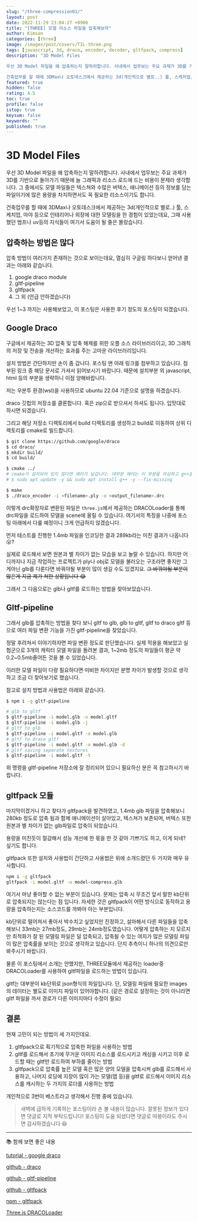 ```yaml
---
slug: "/three-compression01/"
layout: post
date: 2022-11-29 23:04:27 +0900
title: "[THREE] 모델 리소스 파일을 압축해보자"
author: Kimson
categories: [three]
image: /images/post/covers/TIL-three.png
tags: [javascript, 3d, draco, encoder, decoder, gltfpack, compress]
description: "3D Model Files

우선 3D Model 파일을 왜 압축하는지 말하려합니다. 사내에서 업무보는 주요 과제가 3D를 기반으로 돌아가기 때문에 늘 그래픽과 리소스 로드에 드는 비용이 문제라 생각합니다. 그 중에서도 모델 파일들은 텍스쳐와 수많은 버텍스, 애니메이션 등의 정보를 담는 파일이기에 많은 용량을 차지하면서도 꼭 필요한 리소스이기도 합니다.

건축업무를 할 때에 3DMax나 오토데스크에서 제공하는 3d(개인적으로 별로..) 툴, 스케치업, 마야 등으로 인테리어나 외장에 대한 모델링을 한 경험이 있었는데요, 그때 사용했던 범프나 uv등의 지식들이 여기서 도움이 될 줄은 몰랐습니다."
featured: true
hidden: false
rating: 4.5
toc: true
profile: false
istop: true
keysum: false
keywords: ""
published: true
---
```


# 3D Model Files

우선 3D Model 파일을 왜 압축하는지 말하려합니다. 사내에서 업무보는 주요 과제가 3D를 기반으로 돌아가기 때문에 늘 그래픽과 리소스 로드에 드는 비용이 문제라 생각합니다. 그 중에서도 모델 파일들은 텍스쳐와 수많은 버텍스, 애니메이션 등의 정보를 담는 파일이기에 많은 용량을 차지하면서도 꼭 필요한 리소스이기도 합니다.

건축업무를 할 때에 3DMax나 오토데스크에서 제공하는 3d(개인적으로 별로..) 툴, 스케치업, 마야 등으로 인테리어나 외장에 대한 모델링을 한 경험이 있었는데요, 그때 사용했던 범프나 uv등의 지식들이 여기서 도움이 될 줄은 몰랐습니다.

## 압축하는 방법은 많다

압축 방법이 여러가지 존재하는 것으로 보이는데요, 열심히 구글링 하다보니 얻어낸 결과는 아래와 같습니다.

1. google draco module
2. gltf-pipeline
3. gltfpack
4. 그 외 (언급 안하겠습니다)

우선 1~3 까지는 사용해보았고, 이 포스팅은 사용한 후기 정도의 포스팅이 되겠습니다.

## Google Draco

구글에서 제공하는 3D 압축 및 압축 해제를 위한 오플 소스 라이브러리이고, 3D 그래칙의 저장 및 전송을 개선하는 효과를 주는 고마운 라이브러리입니다.

설치 방법은 간단하지만 손이 좀 갑니다. 포스팅 맨 아래 링크를 첨부하고 있습니다. 첨부된 링크 중 해당 문서로 가셔서 읽어보시기 바랍니다. 때문에 설치부분 외 javascript, html 등의 부분을 생략하니 이점 양해바랍니다.

저는 우분투 환경(wsl)을 사용하므로 ubuntu 22.04 기준으로 설명을 하겠습니다.

draco 깃헙의 저장소를 클론합니다. 혹은 zip으로 받으셔서 하셔도 됩니다. 입맛대로 하시면 되겠습니다.

그리고 해당 저장소 디렉토리에서 build 디렉토리를 생성하고 build로 이동하여 상위 디렉토리를 cmake로 빌드합니다.

```bash
$ git clone https://github.com/google/draco
$ cd draco/
$ mkdir build/
$ cd build/

$ cmake ../
# cmake가 설치되어 있지 않다면 에러가 날겁니다. 대부분 에러는 이 부분을 의심하고 g++을 설치해주고 다시 cmake로 빌드 해보시기 바랍니다.
# $ sudo apt update -y && sudo apt install g++ -y --fix-missing

$ make
$ ./draco_encoder -i <filename>.ply -o <output_filename>.drc
```

이렇게 drc확장자로 변환된 파일은 `three.js`에서 제공하는 DRACOLoader를 통해 drc파일을 로드하여 모델을 scene에 올릴 수 있습니다. 여기서의 특징을 나중에 포스팅 아래에서 다룰 예정이니 크게 언급하지 않겠습니다.

먼저 테스트를 진행한 1.4mb 파일을 인코딩한 결과 289kb라는 미친 결과가 나옵니다 😮?

실제로 로드해서 보면 원본과 별 차이가 없는 모습을 보고 놀랄 수 있습니다. 하지만 어디까지나 지금 작업하는 프로젝트가 ply나 obj로 모델을 불러오는 구조라면 좋지만 그게아닌 glb를 다룬다면 바꿔야될 부분이 많이 생길 수도 있겠지요. <del>그 바꿔야될 부분이 많은게 지금 제가 처한 상황입니다 😂</del>

그래서 그 다음으로는 glb나 gltf를 로드하는 방법을 찾아보았습니다.

## Gltf-pipeline

그래서 glb를 압축하는 방법을 찾다 보니 gltf to glb, glb to gltf, gltf to draco gltf 등으로 여러 파일 변환 기능을 가진 gltf-pipeline을 찾았습니다.

정말 후려쳐서 이야기하자면 파일 변환 정도로 판단했습니다. 실제 적용을 해보았고 실험군으로 3개의 캐릭터 모델 파일을 돌려본 결과, 1~2mb 정도의 파일들이 평균 약 0.2~0.5mb줄어든 것을 볼 수 있었습니다.

이러한 모델 파일이 다량 필요하다면 미비한 차이지만 분명 차이가 발생할 것으로 생각하고 조금 더 찾아보기로 했습니다.

참고로 설치 방법과 사용법은 아래와 같습니다.

```bash
$ npm i -g gltf-pipeline

# glb to gltf
$ gltf-pipeline -i model.glb -o model.gltf
$ gltf-pipeline -i model.glb -j
# gltf to glb
$ gltf-pipeline -i model.gltf -o model.glb
# gltf to draco gltf
$ gltf-pipeline -i model.gltf -o model.glb -d
# gltf saving separate textures
$ gltf-pipeline -i model.gltf -t
```

위 명령을 gltf-pipeline 저장소에 잘 정리되어 있으니 필요하신 분은 꼭 참고하시기 바랍니다.

## gltfpack 모듈

마지막이겠거니 하고 찾다가 gltfpack을 발견하였고, 1.4mb glb 파일을 압축해보니 280kb 정도로 압축 됨과 함께 애니메이션이 살아있고, 텍스쳐가 보존되며, 버텍스 또한 원본과 별 차이가 없는 glb파일로 압축이 되었습니다.

용량을 미친듯이 절감해서 성능 개선에 한 몫을 한 것 같아 기쁘기도 하고, 이게 되네? 싶기도 합니다.

gltfpack 또한 설치와 사용법이 간단하고 사용법은 위에 소개드렸던 두 가지와 매우 유사합니다.

```bash
npm i -g gltfpack
gltfpack -i model.gltf -o model-compress.glb
```

여기서 마냥 좋아할 수 없는 부분이 있습니다. 문제는 압축 시 무조건 앞서 말한 kb단위로 압축되지는 않는다는 점 입니다. 자세한 것은 gltfpack이 어떤 방식으로 동작하고 용량을 압축하는지는 소스코드를 까봐야 아는 부분입니다.

kb단위로 떨어져서 좋아서 박수치고 싶었지만 진정하고, 설마해서 다른 파일들을 압축해보니 33mb는 27mb정도, 29mb는 24mb정도였습니다. 어떻게 압축하는 지 모르지만 최적화가 잘 된 모델링 파일은 덜 압축되고, 압축될 수 있는 여지가 많은 모델링 파일이 많은 압축률을 보이는 것으로 생각하고 있습니다. 단지 추측이니 하나의 의견으로만 봐주시기 바랍니다.

물론 이 포스팅에서 소개는 안했지만, THREE모듈에서 제공하는 loader중 DRACOLoader를 사용하여 gltf파일을 로드하는 방법이 있습니다.

gltf는 대부분이 kb단위로 json형식의 파일입니다. 단, 모델링 파일에 필요한 images의 데이터는 별도로 이미지 파일이 있어야합니다. (같은 경로로 설정하는 것이 아니라면 gltf 파일을 까서 경로가 다른 이미지마다 수정이 필요)

## 결론

현재 고민이 되는 방법이 세 가지인데요.

1. gltfpack으로 획기적으로 압축한 파일을 사용하는 방법
2. gltf를 로드해서 초기에 무거운 이미지 리소스를 로드시키고 캐싱을 시키고 이후 로드할 때는 gltf만 로드하여 부하를 줄이는 방법
3. gltfpack으로 압축률 높은 모델 혹은 많은 양의 모델을 압축시켜 glb를 로드해서 사용하고, 나머지 로딩에 지장이 많이 가는 모델(맵 등)을 gltf로 로드해서 이미지 리소스를 캐시하는 두 가지의 로더를 사용하는 방법

개인적으로 3번이 베스트라고 생각해서 진행 중에 있습니다.

> 새벽에 급하게 기록하는 포스팅이라 손 볼 내용이 많습니다. 잘못된 정보가 있다면 댓글로 지적 부탁드립니다! 포스팅이 도움 되셨다면 댓글로 따봉이라도 주시면 감사하겠습니다 😆

---

📚 함께 보면 좋은 내용

[tutorial - google draco](https://codelabs.developers.google.com/codelabs/draco-3d/index.html#0)

[github - draco](https://github.com/google/draco)

[github - gltf-pipeline](https://github.com/CesiumGS/gltf-pipeline)

[github - gltfpack](https://github.com/zeux/meshoptimizer/blob/master/gltf/README.md)

[npm - gltfpack](https://www.npmjs.com/package/gltfpack)

[Three.js DRACOLoader](https://threejs.org/docs/#examples/en/loaders/DRACOLoader)